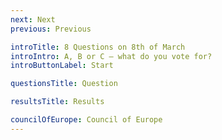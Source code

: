 ```yaml
---
next: Next
previous: Previous

introTitle: 8 Questions on 8th of March
introIntro: A, B or C – what do you vote for?
introButtonLabel: Start

questionsTitle: Question

resultsTitle: Results

councilOfEurope: Council of Europe
---
```

